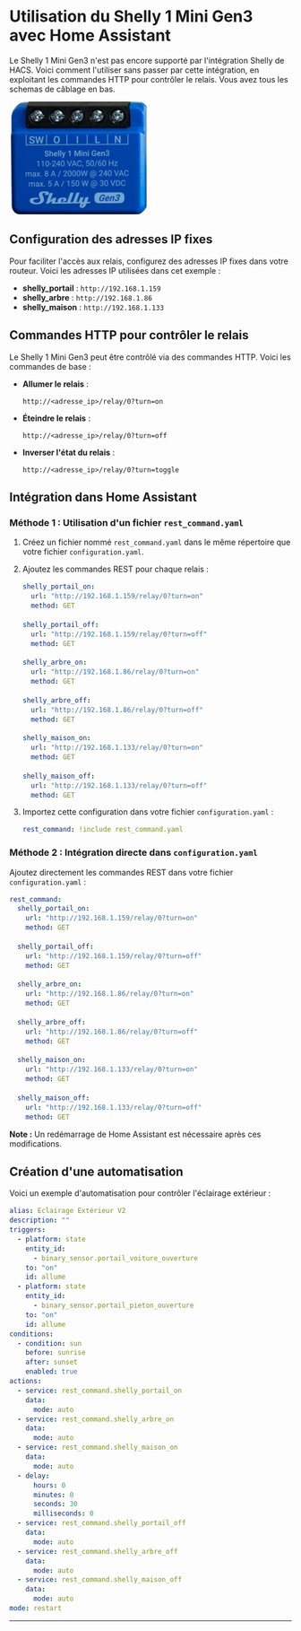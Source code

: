 # Utilisation du Shelly 1 Mini Gen3 avec Home Assistant

Le Shelly 1 Mini Gen3 n'est pas encore supporté par l'intégration Shelly de HACS. Voici comment l'utiliser sans passer par cette intégration, en exploitant les commandes HTTP pour contrôler le relais.
Vous avez tous les schemas de câblage en bas.

![alt text](shelly_1_mini_gen3.jpg?raw=true)


## Configuration des adresses IP fixes

Pour faciliter l'accès aux relais, configurez des adresses IP fixes dans votre routeur. Voici les adresses IP utilisées dans cet exemple :

- **shelly_portail** : `http://192.168.1.159`
- **shelly_arbre** : `http://192.168.1.86`
- **shelly_maison** : `http://192.168.1.133`

## Commandes HTTP pour contrôler le relais

Le Shelly 1 Mini Gen3 peut être contrôlé via des commandes HTTP. Voici les commandes de base :

- **Allumer le relais** :
  ```
  http://<adresse_ip>/relay/0?turn=on
  ```

- **Éteindre le relais** :
  ```
  http://<adresse_ip>/relay/0?turn=off
  ```

- **Inverser l'état du relais** :
  ```
  http://<adresse_ip>/relay/0?turn=toggle
  ```

## Intégration dans Home Assistant

### Méthode 1 : Utilisation d'un fichier `rest_command.yaml`

1. Créez un fichier nommé `rest_command.yaml` dans le même répertoire que votre fichier `configuration.yaml`.

2. Ajoutez les commandes REST pour chaque relais :

    ```yaml
    shelly_portail_on:
      url: "http://192.168.1.159/relay/0?turn=on"
      method: GET

    shelly_portail_off:
      url: "http://192.168.1.159/relay/0?turn=off"
      method: GET

    shelly_arbre_on:
      url: "http://192.168.1.86/relay/0?turn=on"
      method: GET

    shelly_arbre_off:
      url: "http://192.168.1.86/relay/0?turn=off"
      method: GET

    shelly_maison_on:
      url: "http://192.168.1.133/relay/0?turn=on"
      method: GET

    shelly_maison_off:
      url: "http://192.168.1.133/relay/0?turn=off"
      method: GET
    ```

3. Importez cette configuration dans votre fichier `configuration.yaml` :

    ```yaml
    rest_command: !include rest_command.yaml
    ```

### Méthode 2 : Intégration directe dans `configuration.yaml`

Ajoutez directement les commandes REST dans votre fichier `configuration.yaml` :

```yaml
rest_command:
  shelly_portail_on:
    url: "http://192.168.1.159/relay/0?turn=on"
    method: GET

  shelly_portail_off:
    url: "http://192.168.1.159/relay/0?turn=off"
    method: GET

  shelly_arbre_on:
    url: "http://192.168.1.86/relay/0?turn=on"
    method: GET

  shelly_arbre_off:
    url: "http://192.168.1.86/relay/0?turn=off"
    method: GET

  shelly_maison_on:
    url: "http://192.168.1.133/relay/0?turn=on"
    method: GET

  shelly_maison_off:
    url: "http://192.168.1.133/relay/0?turn=off"
    method: GET
```

**Note :** Un redémarrage de Home Assistant est nécessaire après ces modifications.

## Création d'une automatisation

Voici un exemple d'automatisation pour contrôler l'éclairage extérieur :

```yaml
alias: Eclairage Extérieur V2
description: ""
triggers:
  - platform: state
    entity_id:
      - binary_sensor.portail_voiture_ouverture
    to: "on"
    id: allume
  - platform: state
    entity_id:
      - binary_sensor.portail_pieton_ouverture
    to: "on"
    id: allume
conditions:
  - condition: sun
    before: sunrise
    after: sunset
    enabled: true
actions:
  - service: rest_command.shelly_portail_on
    data:
      mode: auto
  - service: rest_command.shelly_arbre_on
    data:
      mode: auto
  - service: rest_command.shelly_maison_on
    data:
      mode: auto
  - delay:
      hours: 0
      minutes: 0
      seconds: 30
      milliseconds: 0
  - service: rest_command.shelly_portail_off
    data:
      mode: auto
  - service: rest_command.shelly_arbre_off
    data:
      mode: auto
  - service: rest_command.shelly_maison_off
    data:
      mode: auto
mode: restart
```

---




